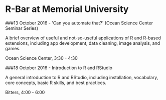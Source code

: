 # R-Bar at Memorial University

###13 October 2016 - 'Can you automate that?' (Ocean Science Center Seminar Series)

A brief overview of useful and not-so-useful applications of R and R-based extensions, including app development, data cleaning, image analysis, and games.

Ocean Science Center, 3:30 - 4:30

###18 October 2016 - Introduction to R and RStudio

A general introduction to R and RStudio, including installation, vocabulary, core concepts, basic R skills, and best practices.

Bitters, 4:00 - 6:00

